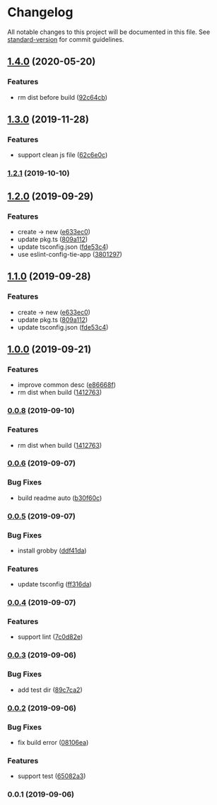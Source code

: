 # Changelog

All notable changes to this project will be documented in this file. See [standard-version](https://github.com/conventional-changelog/standard-version) for commit guidelines.

## [1.4.0](https://github.com/tie-team/tsnl/compare/v1.3.0...v1.4.0) (2020-05-20)


### Features

* rm dist before build ([92c64cb](https://github.com/tie-team/tsnl/commit/92c64cb))

## [1.3.0](https://github.com/tie-team/tsnl/compare/v1.2.1...v1.3.0) (2019-11-28)


### Features

* support clean js file ([62c6e0c](https://github.com/tie-team/tsnl/commit/62c6e0c))

### [1.2.1](https://github.com/tie-team/tsnl/compare/v1.2.0...v1.2.1) (2019-10-10)

## [1.2.0](https://github.com/leaf-team/tsnl/compare/v1.0.0...v1.2.0) (2019-09-29)


### Features

* create -> new ([e633ec0](https://github.com/leaf-team/tsnl/commit/e633ec0))
* update pkg.ts ([809a112](https://github.com/leaf-team/tsnl/commit/809a112))
* update tsconfig.json ([fde53c4](https://github.com/leaf-team/tsnl/commit/fde53c4))
* use eslint-config-tie-app ([3801297](https://github.com/leaf-team/tsnl/commit/3801297))

## [1.1.0](https://github.com/leaf-team/tsnl/compare/v1.0.0...v1.1.0) (2019-09-28)


### Features

* create -> new ([e633ec0](https://github.com/leaf-team/tsnl/commit/e633ec0))
* update pkg.ts ([809a112](https://github.com/leaf-team/tsnl/commit/809a112))
* update tsconfig.json ([fde53c4](https://github.com/leaf-team/tsnl/commit/fde53c4))

## [1.0.0](https://github.com/leaf-team/tsnl/compare/v0.0.7...v1.0.0) (2019-09-21)


### Features

* improve common desc ([e86668f](https://github.com/leaf-team/tsnl/commit/e86668f))
* rm dist when build ([1412763](https://github.com/leaf-team/tsnl/commit/1412763))

### [0.0.8](https://github.com/forsigner/tsnl/compare/v0.0.7...v0.0.8) (2019-09-10)


### Features

* rm dist when build ([1412763](https://github.com/forsigner/tsnl/commit/1412763))

### [0.0.6](https://github.com/forsigner/tsnl/compare/v0.0.5...v0.0.6) (2019-09-07)


### Bug Fixes

* build readme auto ([b30f60c](https://github.com/forsigner/tsnl/commit/b30f60c))

### [0.0.5](https://github.com/forsigner/tsnl/compare/v0.0.4...v0.0.5) (2019-09-07)


### Bug Fixes

* install grobby ([ddf41da](https://github.com/forsigner/tsnl/commit/ddf41da))


### Features

* update tsconfig ([ff316da](https://github.com/forsigner/tsnl/commit/ff316da))

### [0.0.4](https://github.com/forsigner/tsnl/compare/v0.0.3...v0.0.4) (2019-09-07)


### Features

* support lint ([7c0d82e](https://github.com/forsigner/tsnl/commit/7c0d82e))

### [0.0.3](https://github.com/forsigner/tsnl/compare/v0.0.2...v0.0.3) (2019-09-06)


### Bug Fixes

* add test dir ([89c7ca2](https://github.com/forsigner/tsnl/commit/89c7ca2))

### [0.0.2](https://github.com/forsigner/tsnl/compare/v0.0.1...v0.0.2) (2019-09-06)


### Bug Fixes

* fix build error ([08106ea](https://github.com/forsigner/tsnl/commit/08106ea))


### Features

* support test ([65082a3](https://github.com/forsigner/tsnl/commit/65082a3))

### 0.0.1 (2019-09-06)
